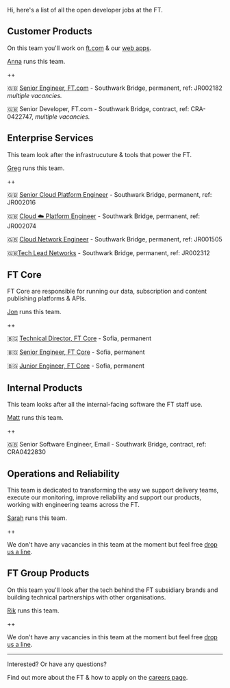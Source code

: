 
Hi, here's a list of all the open developer jobs at the FT.

## Customer Products

On this team you'll work on [ft.com](https://www.ft.com/) & our [web apps](https://www.ft.com/tour/apps).

[Anna](https://twitter.com/annashipman) runs this team.

++

🇬🇧 [Senior Engineer, FT.com](https://ft.wd3.myworkdayjobs.com/en-US/FT_External_Careers/job/OSB-London-35-hours/Senior-Engineer_JR002182) - Southwark Bridge, permanent, ref: JR002182 _multiple vacancies._

🇬🇧 Senior Developer, FT.com - Southwark Bridge, contract, ref: CRA-0422747, _multiple vacancies._

## Enterprise Services

This team look after the infrastrucuture & tools that power the FT.

[Greg](https://twitter.com/greg_cope) runs this team.

++

🇬🇧 [Senior Cloud Platform Engineer](https://ft.wd3.myworkdayjobs.com/en-US/FT_External_Careers/job/OSB-London-35-hours/Senior-Cloud-Platform-Engineer_JR002016) - Southwark Bridge, permanent, ref: JR002016

🇬🇧 [Cloud ☁️ Platform Engineer](https://ft.wd3.myworkdayjobs.com/en-US/FT_External_Careers/job/OSB-London-35-hours/Cloud-Platform-Engineer_JR002074) - Southwark Bridge, permanent, ref: JR002074

🇬🇧 [Cloud Network Engineer](https://ft.wd3.myworkdayjobs.com/en-US/FT_External_Careers/job/OSB-London-35-hours/Senior-Network-Engineer_JR001505) - Southwark Bridge, permanent, ref: JR001505

🇬🇧[Tech Lead Networks](https://ft.wd3.myworkdayjobs.com/en-US/FT_External_Careers/job/OSB-London-35-hours/Tech-Lead--Networks_JR002312) - Southwark Bridge, permanent, ref: JR002312
## FT Core

FT Core are responsible for running our data, subscription and content publishing platforms & APIs.

[Jon](https://twitter.com/jonfurse) runs this team.

++

🇧🇬 [Technical Director, FT Core](https://stackoverflow.com/jobs/186081/lead-the-building-of-an-engineering-capability-at-the-financial-times-ltd?a=e7F9GOLb5tzP8FgI) - Sofia, permanent

🇧🇬 [Senior Engineer, FT Core](https://stackoverflow.com/jobs/186848/senior-engineer-delivering-innovative-solutions-financial-times?a=e7F9GP17I7Fn6W9a) - Sofia, permanent

🇧🇬 [Junior Engineer, FT Core](https://stackoverflow.com/jobs/186083/junior-engineer-to-join-the-ft-product-and-financial-times) - Sofia, permanent

## Internal Products

This team looks after all the internal-facing software the FT staff use.

[Matt](https://twitter.com/commuterjoy) runs this team.

++

🇬🇧 Senior Software Engineer, Email - Southwark Bridge, contract, ref: CRA0422830

## Operations and Reliability

This team is dedicated to transforming the way we support delivery teams, execute our monitoring, improve reliability and support our products, working with engineering teams across the FT.

[Sarah](https://twitter.com/sarahjwells) runs this team.

++

We don't have any vacancies in this team at the moment but feel free [drop us a line](README.md#contact).

## FT Group Products

On this team you'll look after the tech behind the FT subsidiary brands and building technical partnerships with other organisations.

[Rik](https://twitter.com/rikstill) runs this team.

++

We don't have any vacancies in this team at the moment but feel free [drop us a line](README.md#contact).

----

Interested? Or have any questions?

Find out more about the FT & how to apply on the [careers page](README.md#contact).
